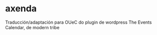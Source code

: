 # axenda
Traducción/adaptación para OUeC do plugin de wordpress The Events Calendar, de modern tribe
